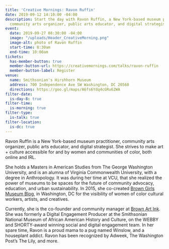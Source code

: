 ```yaml
---
title: 'Creative Mornings: Ravon Ruffin'
date: 2019-09-12 14:10:00 -04:00
description: Start the day with Ravon Ruffin, a New York-based museum practitioner,
  community arts organizer, public arts educator, and digital strategist.
event:
  date: 2019-09-27 08:30:00 -04:00
  image: "/uploads/Header_CreativeMorning.png"
  image-alt: photo of Ravon Ruffin
  start-time: 8:30am
  end-time: 10:00am
tickets:
  has-member-button: true
  member-button-url: https://creativemornings.com/talks/ravon-ruffin
  member-button-label: Register
venue:
  name: Smithsonian's Hirshhorn Museum
  address: 700 Independence Ave SW Washington, DC 20560
  directions: https://goo.gl/maps/A6fs6Ydq4cGRu62WA
filter-date:
  is-day-8: true
filter-time:
  is-morning: true
filter-type:
  is-talk: true
filter-location:
  is-dc: true
---
```


Ravon Ruffin is a New York-based museum practitioner, community arts organizer, public arts educator, and digital strategist. She strives to make art + culture accessible for and by women and communities of color, both online and IRL.

She holds a Masters in American Studies from The George Washington University, and is an alumna of Virginia Commonwealth University, with a degree in Anthropology. It was during her time at VCU, that she realized the power of museums to be spaces for the future of community advocacy, education, and urban sustainability. In 2015, she co-created [Brown Girls Museum Blog](http://browngirlsmuseumblog.com/), in Washington, DC for the visibility of women of color cultural workers, artists, and creatives.

Currently, she is the co-founder and community manager at [Brown Art Ink](http://brownartink.com/). She was formerly a Digital Engagement Producer at the Smithsonian National Museum of African American History and Culture, on the WEBBY and SHORTY-award winning social and digital engagement team. In her spare time, Ravon is a proud mama to a pug named Winslow, and a houseplant addict. Ravon has been recognized by Adweek, The Washington Post’s The Lily, and more.